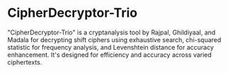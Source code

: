 # CipherDecryptor-Trio
"CipherDecryptor-Trio" is a cryptanalysis tool by Rajpal, Ghildiyaal, and Madala for decrypting shift ciphers using exhaustive search, chi-squared statistic for frequency analysis, and Levenshtein distance for accuracy enhancement. It's designed for efficiency and accuracy across varied ciphertexts.
